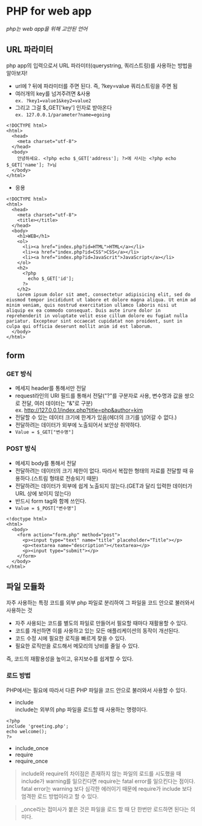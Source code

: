 # PHP for web app  
_php는 web app을 위해 고안된 언어_  

## URL 파라미터  
php app의 입력으로서 URL 파라미터(querystring, 쿼리스트링)를 사용하는 방법을 알아보자!  

* url에 ? 뒤에 파라미터를 주면 된다. 즉, ?key=value 쿼리스트링을 주면 됨  
* 여러개의 key를 넘겨주려면 &사용  
```ex. ?key1=value1&key2=value2```  
* 그리고 그걸 $_GET['key'] 인자로 받아온다  
```ex. 127.0.0.1/parameter?name=egoing```  

```
<!DOCTYPE html>
<html>
  <head>
    <meta charset="utf-8">
  </head>
  <body>
    안녕하세요. <?php echo $_GET['address']; ?>에 사시는 <?php echo $_GET['name']; ?>님
  </body>
</html>
```  

* 응용  
```
<!DOCTYPE html>
<html>
  <head>
    <meta charset="utf-8">
    <title></title>
  </head>
  <body>
    <h1>WEB</h1>
    <ol>
      <li><a href="index.php?id=HTML">HTML</a></li>
      <li><a href="index.php?id=CSS">CSS</a></li>
      <li><a href="index.php?id=JavaScrit">JavaScript</a></li>
    </ol>
    <h2>
      <?php
        echo $_GET['id'];
      ?>
    </h2>
    Lorem ipsum dolor sit amet, consectetur adipisicing elit, sed do eiusmod tempor incididunt ut labore et dolore magna aliqua. Ut enim ad minim veniam, quis nostrud exercitation ullamco laboris nisi ut aliquip ex ea commodo consequat. Duis aute irure dolor in reprehenderit in voluptate velit esse cillum dolore eu fugiat nulla pariatur. Excepteur sint occaecat cupidatat non proident, sunt in culpa qui officia deserunt mollit anim id est laborum.
  </body>
</html>
```  

## form  
### GET 방식  
* 메세지 header를 통해서만 전달  
* request라인의 URI 필드를 통해서 전달("?"를 구분자로 사용, 변수명과 값을 쌍으로 전달, 여러 데이터는 "&"로 구분)  
ex. http://127.0.0.1/index.php?title=php&author=kim  
* 전달할 수 있는 데이터 크기에 한계가 있음(헤더의 크기를 넘어갈 수 없다.)  
* 전달하려는 데이터가 외부에 노출되어서 보안상 취약하다.  
* ```Value = $_GET["변수명"]```  

### POST 방식  
* 메세지 body를 통해서 전달  
* 전달하려는 데이터의 크기 제한이 없다. 따라서 복잡한 형태의 자료를 전달할 때 유용하다.(스트림 형태로 전송되기 때문)  
* 전달하려는 데이터가 외부에 쉽게 노출되지 않는다.(GET과 달리 입력한 데이터가 URL 상에 보이지 않는다)  
* 반드시 form tag와 함께 쓰인다.  
* ```Value = $_POST["변수명"]```  

```
<!doctype html>
<html>
  <body>
    <form action="form.php" method="post">
      <p><input type="text" name="title" placeholder="Title"></p>
      <p><textarea name="description"></textarea></p>
      <p><input type="submit"></p>
    </form>
  </body>
</html>
```  

## 파일 모듈화  
자주 사용하는 특정 코드를 외부 php 파일로 분리하여 그 파일을 코드 안으로 불러와서 사용하는 것  
* 자주 사용되는 코드를 별도의 파일로 만들어서 필요할 때마다 재활용할 수 있다.  
* 코드를 개선하면 이를 사용하고 있는 모든 애플리케이션의 동작이 개선된다.  
* 코드 수정 시에 필요한 로직을 빠르게 찾을 수 있다.  
* 필요한 로직만을 로드해서 메모리의 낭비를 줄일 수 있다.  

즉, 코드의 재활용성을 높이고, 유지보수를 쉽게할 수 있다.  

### 로드 방법
PHP에서는 필요에 따라서 다른 PHP 파일을 코드 안으로 불러와서 사용할 수 있다.  
* include  
include는 외부의 php 파일을 로드할 때 사용하는 명령이다.  

```
<?php
include 'greeting.php';
echo welcome();
?>
```  

* include_once  
* require  
* require_once  

> include와 require의 차이점은 존재하지 않는 파일의 로드를 시도했을 때 include가 warning를 일으킨다면 require는 fatal error를 일으킨다는 점이다. fatal error는 warning 보다 심각한 에러이기 때문에 require가 include 보다 엄격한 로드 방법이라고 할 수 있다.  

> _once라는 접미사가 붙은 것은 파일을 로드 할 때 단 한번만 로드하면 된다는 의미다.  
